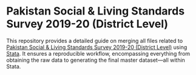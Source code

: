 # Pakistan Social & Living Standards Survey 2019-20 (District Level)
This repository provides a detailed guide on merging all files related to [Pakistan Social & Living Standards Survey 2019-20 (District Level)](https://www.pbs.gov.pk/publication/pakistan-social-and-living-standards-measurement-survey-pslm-2019-20-provincial) using [Stata](https://www.stata.com/). It ensures a reproducible workflow, encompassing everything from obtaining the raw data to generating the final master dataset—all within Stata.
